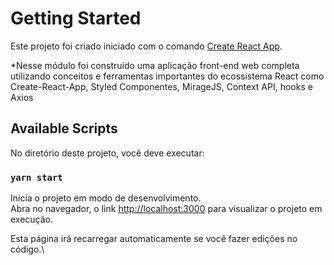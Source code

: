# Getting Started

Este projeto foi criado iniciado com o comando [Create React App](https://github.com/facebook/create-react-app).

*Nesse módulo foi construído uma aplicação front-end web completa utilizando conceitos e ferramentas importantes do ecossistema React como Create-React-App, Styled Componentes, MirageJS, Context API, hooks e Axios

## Available Scripts

No diretório deste projeto, você deve executar:

### `yarn start`

Inicia o projeto em modo de desenvolvimento.\
Abra no navegador, o link [http://localhost:3000](http://localhost:3000) para visualizar o projeto em execução.

Esta página irá recarregar automaticamente se você fazer edições no código.\

